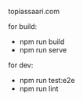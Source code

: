 topiassaari.com

for build:
- npm run build
- npm run serve

for dev:
- npm run test:e2e
- npm run lint
